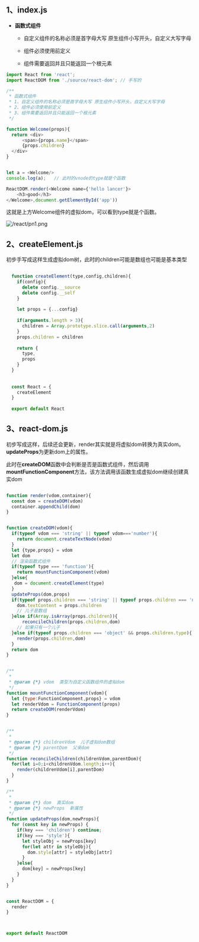 ## 1、index.js

 * **函数式组件**

   - 自定义组件的名称必须是首字母大写 原生组件小写开头，自定义大写字母

   - 组件必须使用前定义

   - 组件需要返回并且只能返回一个根元素

```js
import React from 'react';
import ReactDOM from './source/react-dom'; // 手写的

/**
 * 函数式组件
 * 1、自定义组件的名称必须是首字母大写 原生组件小写开头，自定义大写字母
 * 2、组件必须使用前定义
 * 3、组件需要返回并且只能返回一个根元素
 */

function Welcome(props){
  return <div>
      <span>{props.name}</span>
      {props.children}
  </div>
}


let a = <Welcome/>
console.log(a);   // 此时的vnode的type就是个函数

ReactDOM.render(<Welcome name={'hello lancer'}>
    <h3>good</h3>
</Welcome>,document.getElementById('app'))

```
这就是上方Welcome组件的虚拟dom，可以看到type就是个函数。

![/react/pn1.png](/lancerBlog/react/pn1.png)

## 2、createElement.js

初步手写成这样生成虚拟dom树，此时的children可能是数组也可能是基本类型

```js
  
  function createElement(type,config,children){
    if(config){
      delete config.__source
      delete config.__self
    }
    
    let props = {...config}
  
    if(arguments.length > 3){
      children = Array.prototype.slice.call(arguments,2)
    }
    props.children = children
  
    return {
      type,
      props
    }
  }
  
  
  const React = {
    createElement
  }
  
  export default React
```

  ## 3、react-dom.js

初步写成这样，后续还会更新，render其实就是将虚拟dom转换为真实dom。**updateProps**为更新dom上的属性。

此时在**createDOM**函数中会判断是否是函数式组件，然后调用**mountFunctionComponent**方法，该方法调用该函数生成虚拟dom继续创建真实dom

  ```js
  
  function render(vdom,container){
    const dom = createDOM(vdom)
    container.appendChild(dom)
  }
  
  
  function createDOM(vdom){
    if(typeof vdom === 'string' || typeof vdom==='number'){
      return document.createTextNode(vdom)
    }
    let {type,props} = vdom
    let dom
    // 渲染函数式组件
    if(typeof type === 'function'){
      return mountFunctionComponent(vdom)
    }else{
     dom = document.createElement(type)
    }
    updateProps(dom,props)
    if(typeof props.children === 'string' || typeof props.children === 'number'){
      dom.textContent = props.children
      // 儿子是数组
    }else if(Array.isArray(props.children)){
        reconcileChildren(props.children,dom)
      // 如果只有一个儿子
    }else if(typeof props.children === 'object' && props.children.type){
      render(props.children,dom)
    }
    return dom
  }
  
  
  /**
   * 
   * @param {*} vdom  类型为自定义函数组件的虚拟dom
   */
  function mountFunctionComponent(vdom){
    let {type:FunctionComponent,props} = vdom
    let renderVdom = FunctionComponent(props)
    return createDOM(renderVdom)
  }
  
  
  /**
   * 
   * @param {*} childrenVdom  儿子虚拟dom数组
   * @param {*} parentDom  父亲dom
   */
  function reconcileChildren(childrenVdom,parentDom){
    for(let i=0;i<childrenVdom.length;i++){
      render(childrenVdom[i],parentDom)
    }
  }
  
  /**
   * 
   * @param {*} dom  真实dom
   * @param {*} newProps  新属性
   */
  function updateProps(dom,newProps){
    for (const key in newProps) {
      if(key === 'children') continue;
      if(key === 'style'){
        let styleObj = newProps[key]
        for(let attr in styleObj){
          dom.style[attr] = styleObj[attr]
        }
      }else{
        dom[key] = newProps[key]
      }
    }
  }
  
  
  const ReactDOM = {
    render
  }
  
  
  
  export default ReactDOM
  ```


